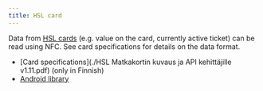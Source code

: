 ```yaml
---
title: HSL card
---
```


Data from [HSL cards](https://www.hsl.fi/en/changecard)  (e.g. value on the card, currently active ticket) can be read using NFC. See card specifications for details on the data format.

* [Card specifications](./HSL Matkakortin kuvaus ja API kehittäjille v1.11.pdf) (only in Finnish)
* [Android library](https://github.com/hsldevcom/hsl-card-java)
